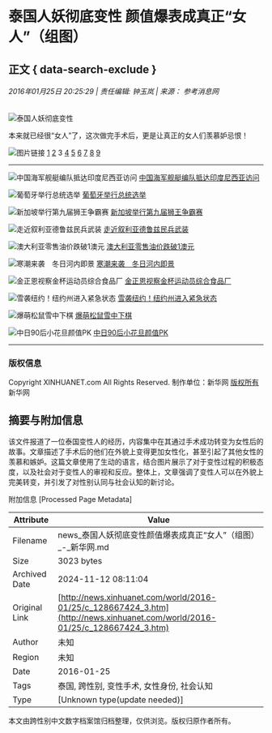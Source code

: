 # 泰国人妖彻底变性 颜值爆表成真正“女人”（组图）

## 正文 { data-search-exclude }


###### 2016年01月25日 20:25:29 | 责任编辑: 钟玉岚 | 来源： 参考消息网

![泰国人妖彻底变性](http://imgs.xinhuanet.com/ad/xhdtlogo.gif)

本来就已经很“女人”了，这次做完手术后，更是让真正的女人们羡慕妒忌恨！

![图片链接](http://www.xinhuanet.com/photo/static/articlel.gif) [1](http://news.xinhuanet.com/world/2016-01/25/c_128667424.htm) [2](http://news.xinhuanet.com/world/2016-01/25/c_128667424_2.htm) 3 [4](http://news.xinhuanet.com/world/2016-01/25/c_128667424_4.htm) [5](http://news.xinhuanet.com/world/2016-01/25/c_128667424_5.htm) [6](http://news.xinhuanet.com/world/2016-01/25/c_128667424_6.htm) [7](http://news.xinhuanet.com/world/2016-01/25/c_128667424_7.htm) [8](http://news.xinhuanet.com/world/2016-01/25/c_128667424_8.htm) [9](http://news.xinhuanet.com/world/2016-01/25/c_128667424_9.htm)

---

![中国海军舰艇编队抵达印度尼西亚访问](../../titlepic/1117877294_1453679340065_title1n.jpg) [中国海军舰艇编队抵达印度尼西亚访问](http://news.xinhuanet.com/world/2016-01/25/c_128663925.htm)

![葡萄牙举行总统选举](../../titlepic/1117877298_1453679344966_title1n.jpg) [葡萄牙举行总统选举](http://news.xinhuanet.com/world/2016-01/25/c_128663920.htm)

![新加坡举行第九届狮王争霸赛](../../titlepic/1117877287_1453679334936_title1n.jpg) [新加坡举行第九届狮王争霸赛](http://news.xinhuanet.com/world/2016-01/25/c_128663918.htm)

![走近叙利亚德鲁兹民兵武装](../../titlepic/1117877282_1453679329942_title1n.jpg) [走近叙利亚德鲁兹民兵武装](http://news.xinhuanet.com/world/2016-01/25/c_128663922.htm)

![澳大利亚零售油价跌破1澳元](../../titlepic/1117877276_1453679322223_title1n.jpg) [澳大利亚零售油价跌破1澳元](http://news.xinhuanet.com/world/2016-01/25/c_128663923.htm)

![寒潮来袭　冬日河内即景](../../titlepic/1117877270_1453679316258_title1n.jpg) [寒潮来袭　冬日河内即景](http://news.xinhuanet.com/world/2016-01/25/c_128663917.htm)

![金正恩视察金杯运动员综合食品厂](../../titlepic/1117874709_1453603804799_title1n.jpg) [金正恩视察金杯运动员综合食品厂](http://news.xinhuanet.com/world/2016-01/24/c_128661343.htm)

![雪袭纽约！纽约州进入紧急状态](../../titlepic/1117875430_1453617309287_title1n.jpg) [雪袭纽约！纽约州进入紧急状态](http://news.xinhuanet.com/world/2016-01/24/c_128662054.htm)

![爆萌松鼠雪中下棋](../../titlepic/135037680_1453512693937_title1n.jpg) [爆萌松鼠雪中下棋](http://japan.xinhuanet.com/2016-01/25/c_135038284.htm)

![中日90后小花旦颜值PK](../../titlepic/135038255_1453532147857_title1n.jpg) [中日90后小花旦颜值PK](http://japan.xinhuanet.com/2016-01/25/c_135038255.htm)

---

### 版权信息

Copyright XINHUANET.com All Rights Reserved. 制作单位：新华网 [版权所有](http://www.xinhuanet.com/copyright.htm) 新华网

## 摘要与附加信息

<!-- tcd_abstract -->
该文件报道了一位泰国变性人的经历，内容集中在其通过手术成功转变为女性后的故事。文章描述了手术后的他们在外貌上变得更加女性化，甚至引起了其他女性的羡慕和嫉妒。这篇文章使用了生动的语言，结合图片展示了对于变性过程的积极态度，以及社会对于变性人的审视和反应。整体上，文章强调了变性人可以在外貌上完美转变，并引发了对性别认同与社会认知的新讨论。
<!-- tcd_abstract_end -->

附加信息 [Processed Page Metadata]

| Attribute       | Value                                  |
|-----------------|----------------------------------------|
| Filename        | news_泰国人妖彻底变性颜值爆表成真正“女人”（组图）_-_新华网.md                             |
| Size            | 3023 bytes                           |
| Archived Date   | 2024-11-12 08:11:04                             |
| Original Link   | [http://news.xinhuanet.com/world/2016-01/25/c_128667424_3.htm](http://news.xinhuanet.com/world/2016-01/25/c_128667424_3.htm)                       |
| Author          | 未知                               |
| Region          | 未知                               |
| Date            | 2016-01-25                                 |
| Tags            | 泰国, 跨性别, 变性手术, 女性身份, 社会认知                                 |
| Type            | [Unknown type(update needed)]                                 |
<!-- tcd_table_end -->

本文由跨性别中文数字档案馆归档整理，仅供浏览。版权归原作者所有。
